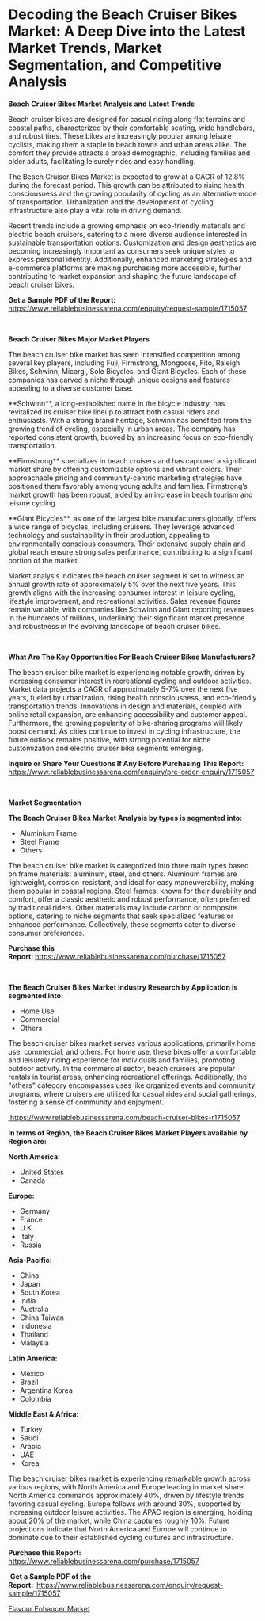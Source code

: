 <p><h1>Decoding the Beach Cruiser Bikes Market: A Deep Dive into the Latest Market Trends, Market Segmentation, and Competitive Analysis</h1></p><p><strong>Beach Cruiser Bikes Market Analysis and Latest Trends</strong></p>
<p><p>Beach cruiser bikes are designed for casual riding along flat terrains and coastal paths, characterized by their comfortable seating, wide handlebars, and robust tires. These bikes are increasingly popular among leisure cyclists, making them a staple in beach towns and urban areas alike. The comfort they provide attracts a broad demographic, including families and older adults, facilitating leisurely rides and easy handling.</p><p>The Beach Cruiser Bikes Market is expected to grow at a CAGR of 12.8% during the forecast period. This growth can be attributed to rising health consciousness and the growing popularity of cycling as an alternative mode of transportation. Urbanization and the development of cycling infrastructure also play a vital role in driving demand. </p><p>Recent trends include a growing emphasis on eco-friendly materials and electric beach cruisers, catering to a more diverse audience interested in sustainable transportation options. Customization and design aesthetics are becoming increasingly important as consumers seek unique styles to express personal identity. Additionally, enhanced marketing strategies and e-commerce platforms are making purchasing more accessible, further contributing to market expansion and shaping the future landscape of beach cruiser bikes.</p></p>
<p><strong>Get a Sample PDF of the Report:&nbsp;</strong> <a href="https://www.reliablebusinessarena.com/enquiry/request-sample/1715057?utm_campaign=2189&utm_medium=2&utm_source=Github&utm_content=ia&utm_term=28032025&utm_id=beach-cruiser-bikes">https://www.reliablebusinessarena.com/enquiry/request-sample/1715057</a></p>
<p>&nbsp;</p>
<p><strong>Beach Cruiser Bikes Major Market Players</strong></p>
<p><p>The beach cruiser bike market has seen intensified competition among several key players, including Fuji, Firmstrong, Mongoose, Fito, Raleigh Bikes, Schwinn, Micargi, Sole Bicycles, and Giant Bicycles. Each of these companies has carved a niche through unique designs and features appealing to a diverse customer base.</p><p>**Schwinn**, a long-established name in the bicycle industry, has revitalized its cruiser bike lineup to attract both casual riders and enthusiasts. With a strong brand heritage, Schwinn has benefited from the growing trend of cycling, especially in urban areas. The company has reported consistent growth, buoyed by an increasing focus on eco-friendly transportation.</p><p>**Firmstrong** specializes in beach cruisers and has captured a significant market share by offering customizable options and vibrant colors. Their approachable pricing and community-centric marketing strategies have positioned them favorably among young adults and families. Firmstrong’s market growth has been robust, aided by an increase in beach tourism and leisure cycling.</p><p>**Giant Bicycles**, as one of the largest bike manufacturers globally, offers a wide range of bicycles, including cruisers. They leverage advanced technology and sustainability in their production, appealing to environmentally conscious consumers. Their extensive supply chain and global reach ensure strong sales performance, contributing to a significant portion of the market.</p><p>Market analysis indicates the beach cruiser segment is set to witness an annual growth rate of approximately 5% over the next five years. This growth aligns with the increasing consumer interest in leisure cycling, lifestyle improvement, and recreational activities. Sales revenue figures remain variable, with companies like Schwinn and Giant reporting revenues in the hundreds of millions, underlining their significant market presence and robustness in the evolving landscape of beach cruiser bikes.</p></p>
<p>&nbsp;</p>
<p><strong>What Are The Key Opportunities For Beach Cruiser Bikes Manufacturers?</strong></p>
<p><p>The beach cruiser bike market is experiencing notable growth, driven by increasing consumer interest in recreational cycling and outdoor activities. Market data projects a CAGR of approximately 5-7% over the next five years, fueled by urbanization, rising health consciousness, and eco-friendly transportation trends. Innovations in design and materials, coupled with online retail expansion, are enhancing accessibility and customer appeal. Furthermore, the growing popularity of bike-sharing programs will likely boost demand. As cities continue to invest in cycling infrastructure, the future outlook remains positive, with strong potential for niche customization and electric cruiser bike segments emerging.</p></p>
<p><strong>Inquire or Share Your Questions If Any Before Purchasing This Report:</strong> <a href="https://www.reliablebusinessarena.com/enquiry/pre-order-enquiry/1715057?utm_campaign=2189&utm_medium=2&utm_source=Github&utm_content=ia&utm_term=28032025&utm_id=beach-cruiser-bikes">https://www.reliablebusinessarena.com/enquiry/pre-order-enquiry/1715057</a></p>
<p>&nbsp;</p>
<p><strong>Market Segmentation</strong></p>
<p><strong>The Beach Cruiser Bikes Market Analysis by types is segmented into:</strong></p>
<p><ul><li>Aluminium Frame</li><li>Steel Frame</li><li>Others</li></ul></p>
<p><p>The beach cruiser bike market is categorized into three main types based on frame materials: aluminum, steel, and others. Aluminum frames are lightweight, corrosion-resistant, and ideal for easy maneuverability, making them popular in coastal regions. Steel frames, known for their durability and comfort, offer a classic aesthetic and robust performance, often preferred by traditional riders. Other materials may include carbon or composite options, catering to niche segments that seek specialized features or enhanced performance. Collectively, these segments cater to diverse consumer preferences.</p></p>
<p><strong>Purchase this Report:&nbsp;</strong><a href="https://www.reliablebusinessarena.com/purchase/1715057?utm_campaign=2189&utm_medium=2&utm_source=Github&utm_content=ia&utm_term=28032025&utm_id=beach-cruiser-bikes">https://www.reliablebusinessarena.com/purchase/1715057</a></p>
<p>&nbsp;</p>
<p><strong>The Beach Cruiser Bikes Market Industry Research by Application is segmented into:</strong></p>
<p><ul><li>Home Use</li><li>Commercial</li><li>Others</li></ul></p>
<p><p>The beach cruiser bikes market serves various applications, primarily home use, commercial, and others. For home use, these bikes offer a comfortable and leisurely riding experience for individuals and families, promoting outdoor activity. In the commercial sector, beach cruisers are popular rentals in tourist areas, enhancing recreational offerings. Additionally, the "others" category encompasses uses like organized events and community programs, where cruisers are utilized for casual rides and social gatherings, fostering a sense of community and enjoyment.</p></p>
<p><a href="https://www.reliablebusinessarena.com/beach-cruiser-bikes-r1715057?utm_campaign=2189&utm_medium=2&utm_source=Github&utm_content=ia&utm_term=28032025&utm_id=beach-cruiser-bikes">&nbsp;https://www.reliablebusinessarena.com/beach-cruiser-bikes-r1715057</a></p>
<p><strong>In terms of Region, the Beach Cruiser Bikes Market Players available by Region are:</strong></p>
<p>
    <p> <strong> North America: </strong>
        <ul>
            <li>United States</li>
            <li>Canada</li>
        </ul>
        </p> 
    <p> <strong> Europe: </strong>
        <ul>
            <li>Germany</li>
            <li>France</li>
            <li>U.K.</li>
            <li>Italy</li>
            <li>Russia</li>
        </ul>
        </p> 
    <p> <strong> Asia-Pacific: </strong>
        <ul>
            <li>China</li>
            <li>Japan</li>
            <li>South Korea</li>
            <li>India</li>
            <li>Australia</li>
            <li>China Taiwan</li>
            <li>Indonesia</li>
            <li>Thailand</li>
            <li>Malaysia</li>
        </ul>
        </p> 
    <p> <strong> Latin America: </strong>
        <ul>
            <li>Mexico</li>
            <li>Brazil</li>
            <li>Argentina Korea</li>
            <li>Colombia</li>
        </ul>
        </p> 
    <p> <strong> Middle East & Africa: </strong>
        <ul>
            <li>Turkey</li>
            <li>Saudi</li>
            <li>Arabia</li>
            <li>UAE</li>
            <li>Korea</li>
        </ul>
    </p>
    </p>
<p><p>The beach cruiser bikes market is experiencing remarkable growth across various regions, with North America and Europe leading in market share. North America commands approximately 40%, driven by lifestyle trends favoring casual cycling. Europe follows with around 30%, supported by increasing outdoor leisure activities. The APAC region is emerging, holding about 20% of the market, while China captures roughly 10%. Future projections indicate that North America and Europe will continue to dominate due to their established cycling cultures and infrastructure.</p></p>
<p><strong>Purchase this Report: </strong><a href="https://www.reliablebusinessarena.com/purchase/1715057?utm_campaign=2189&utm_medium=2&utm_source=Github&utm_content=ia&utm_term=28032025&utm_id=beach-cruiser-bikes">https://www.reliablebusinessarena.com/purchase/1715057</a></p>
<p>&nbsp;<strong>Get a Sample PDF of the Report:&nbsp;&nbsp;</strong><a href="https://www.reliablebusinessarena.com/enquiry/request-sample/1715057?utm_campaign=2189&utm_medium=2&utm_source=Github&utm_content=ia&utm_term=28032025&utm_id=beach-cruiser-bikes">https://www.reliablebusinessarena.com/enquiry/request-sample/1715057</a></p>
<p><strong></strong></p>
<p><p><a href="https://github.com/FlorianWolf90/Market-Research-Report-List-2/blob/main/flavour-enhancer-market.md?utm_campaign=2189&utm_medium=2&utm_source=Github&utm_content=ia&utm_term=28032025&utm_id=beach-cruiser-bikes">Flavour Enhancer Market</a></p></p>